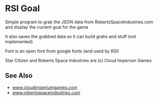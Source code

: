 RSI Goal
========

Simple program to grab the JSON data from RobertsSpaceIndustries.com and display the current goal for the game

It also saves the grabbed data so it can build grahs and stuff (not implemented)

Font is an open font from google fonts (and used by RSI)

Star Citizen and Roberts Space Industries are (c) Cloud Imperium Games

See Also
--------
- www.cloudimperiumgames.com
- www.robertsspaceindustries.com
